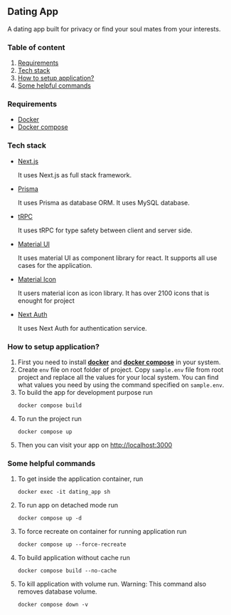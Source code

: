## Dating App

A dating app built for privacy or find your soul mates from your interests.

### Table of content

1. [Requirements](#requirements)
1. [Tech stack](#tech-stack)
1. [How to setup application?](#how-to-setup-application)
1. [Some helpful commands](#some-helpful-commands)

### Requirements

- [Docker](https://www.docker.com/)
- [Docker compose](https://docs.docker.com/compose/)

### Tech stack

- [Next.js](https://nextjs.org/)

  It uses Next.js as full stack framework.

- [Prisma](https://www.prisma.io/)

  It uses Prisma as database ORM. It uses MySQL database.

- [tRPC](https://trpc.io/)

  It uses tRPC for type safety between client and server side.

- [Material UI](https://mui.com/material-ui/getting-started/overview/)

  It uses material UI as component library for react. It supports all use cases for the application.

- [Material Icon](https://mui.com/material-ui/material-icons/)

  It users material icon as icon library. It has over 2100 icons that is enought for project

- [Next Auth](https://next-auth.js.org/)

  It uses Next Auth for authentication service.

### How to setup application?

1. First you need to install **[docker](https://www.docker.com/)** and **[docker compose](https://docs.docker.com/compose/)** in your system.
2. Create `env` file on root folder of project.
   Copy `sample.env` file from root project and replace all the values for your local system. You can find what values you need by using the command specified on `sample.env`.
3. To build the app for development purpose run
   ```
   docker compose build
   ```
4. To run the project run
   ```
   docker compose up
   ```
5. Then you can visit your app on [http://localhost:3000](http://localhost:3000)

### Some helpful commands

1. To get inside the application container, run
   ```
   docker exec -it dating_app sh
   ```
2. To run app on detached mode run

   ```
   docker compose up -d
   ```

3. To force recreate on container for running application run
   ```
   docker compose up --force-recreate
   ```
4. To build application without cache run
   ```
   docker compose build --no-cache
   ```
5. To kill application with volume run. Warning: This command also removes database volume.
   ```
   docker compose down -v
   ```
